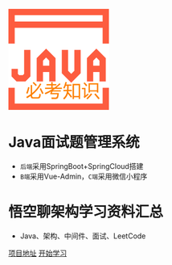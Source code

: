 ![logo](images/logo.png)

# Java面试题管理系统
- `后端`采用SpringBoot+SpringCloud搭建
- `B端`采用Vue-Admin，`C端`采用微信小程序

# 悟空聊架构学习资料汇总
- Java、架构、中间件、面试、LeetCode


[项目地址](https://github.com/jackson0714/PassJava-Learning)
[开始学习](README.md)